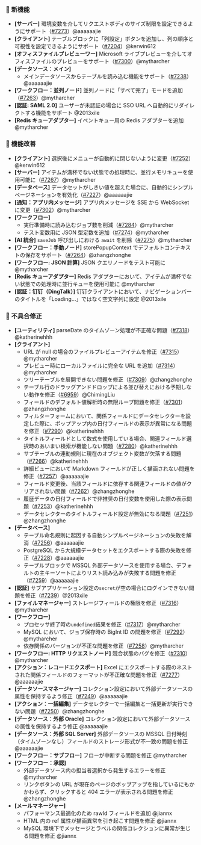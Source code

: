### 🎉 新機能

* **[サーバー]** 環境変数を介してリクエストボディのサイズ制限を設定できるようにサポート（[#7273](https://github.com/nocobase/nocobase/pull/7273)）@aaaaaajie
* **[クライアント]** テーブルブロックに「列設定」ボタンを追加し、列の順序と可視性を設定できるようにサポート（[#7204](https://github.com/nocobase/nocobase/pull/7204)）@kerwin612
* **[オフィスファイルプレビューワー]** Microsoft ライブプレビューを介してオフィスファイルのプレビューをサポート（[#7300](https://github.com/nocobase/nocobase/pull/7300)）@mytharcher
* **[データソース：メイン]**
  * メインデータソースからテーブルを読み込む機能をサポート（[#7238](https://github.com/nocobase/nocobase/pull/7238)）@aaaaaajie
* **[ワークフロー：並列ノード]** 並列ノードに「すべて完了」モードを追加（[#7263](https://github.com/nocobase/nocobase/pull/7263)）@mytharcher
* **[認証: SAML 2.0]** ユーザーが未認証の場合に SSO URL へ自動的にリダイレクトする機能をサポート @2013xile
* **[Redis キューアダプター]** イベントキュー用の Redis アダプターを追加 @mytharcher

### 🚀 機能改善

* **[クライアント]** 選択後にメニューが自動的に閉じないように変更（[#7252](https://github.com/nocobase/nocobase/pull/7252)）@kerwin612
* **[サーバー]** アイテムが満杯でない状態での処理時に、並行メモリキューを使用可能に（[#7267](https://github.com/nocobase/nocobase/pull/7267)）@mytharcher
* **[データベース]** データセットがしきい値を超えた場合に、自動的にシンプルページネーションを有効化（[#7227](https://github.com/nocobase/nocobase/pull/7227)）@aaaaaajie
* **[通知：アプリ内メッセージ]** アプリ内メッセージを SSE から WebSocket に変更（[#7302](https://github.com/nocobase/nocobase/pull/7302)）@mytharcher
* **[ワークフロー]**
  * 実行準備時に読み込むジョブ数を削減（[#7284](https://github.com/nocobase/nocobase/pull/7284)）@mytharcher
  * テスト変数用に JSON 型定数を追加（[#7274](https://github.com/nocobase/nocobase/pull/7274)）@mytharcher
* **[AI 統合]** `saveJob` 呼び出しにおける `await` を削除（[#7275](https://github.com/nocobase/nocobase/pull/7275)）@mytharcher
* **[ワークフロー：手動ノード]** storePopupContext でデフォルトコンテキストの保存をサポート（[#7264](https://github.com/nocobase/nocobase/pull/7264)）@zhangzhonghe
* **[ワークフロー: JSON 計算]** JSON クエリノードをテスト可能に @mytharcher
* **[Redis キューアダプター]** Redis アダプターにおいて、アイテムが満杯でない状態での処理時に並行キューを使用可能に @mytharcher
* **[認証：钉钉（DingTalk）]** 钉钉クライアントにおいて、ナビゲーションバーのタイトルを「Loading…」ではなく空文字列に設定 @2013xile

### 🐛 不具合修正

* **[ユーティリティ]** parseDate のタイムゾーン処理が不正確な問題（[#7318](https://github.com/nocobase/nocobase/pull/7318)）@katherinehhh
* **[クライアント]**
  * URL が null の場合のファイルプレビューアイテムを修正（[#7315](https://github.com/nocobase/nocobase/pull/7315)）@mytharcher
  * プレビュー時にローカルファイルに完全な URL を追加（[#7314](https://github.com/nocobase/nocobase/pull/7314)）@mytharcher
  * ツリーテーブルを展開できない問題を修正（[#7309](https://github.com/nocobase/nocobase/pull/7309)）@zhangzhonghe
  * テーブル行のドラッグアンドドロップによる並び替えにおける予期しない動作を修正（[#6959](https://github.com/nocobase/nocobase/pull/6959)）@ChimingLiu
  * フィールドのデフォルト値解析時の無限ループ問題を修正（[#7301](https://github.com/nocobase/nocobase/pull/7301)）@zhangzhonghe
  * フィルターフォームにおいて、関係フィールドにデータセレクターを設定した際に、ポップアップ内の日付フィールドの表示が異常になる問題を修正（[#7290](https://github.com/nocobase/nocobase/pull/7290)）@katherinehhh
  * タイトルフィールドとして数式を使用している場合、関連フィールド選択時のあいまい検索が機能しない問題（[#7280](https://github.com/nocobase/nocobase/pull/7280)）@katherinehhh
  * サブテーブルの連動規則に現在のオブジェクト変数が欠落する問題（[#7266](https://github.com/nocobase/nocobase/pull/7266)）@katherinehhh
  * 詳細ビューにおいて Markdown フィールドが正しく描画されない問題を修正（[#7257](https://github.com/nocobase/nocobase/pull/7257)）@aaaaaajie
  * フィールド変更後、当該フィールドに依存する関連フィールドの値がクリアされない問題（[#7262](https://github.com/nocobase/nocobase/pull/7262)）@zhangzhonghe
  * 履歴データの日付フィールドで非推奨の日付変数を使用した際の表示問題（[#7253](https://github.com/nocobase/nocobase/pull/7253)）@katherinehhh
  * データセレクターのタイトルフィールド設定が無効になる問題（[#7251](https://github.com/nocobase/nocobase/pull/7251)）@zhangzhonghe
* **[データベース]**
  * テーブル命名規則に起因する自動シンプルページネーションの失敗を解消（[#7256](https://github.com/nocobase/nocobase/pull/7256)）@aaaaaajie
  * PostgreSQL から大規模データセットをエクスポートする際の失敗を修正（[#7228](https://github.com/nocobase/nocobase/pull/7228)）@aaaaaajie
  * テーブルブロックで MSSQL 外部データソースを使用する場合、デフォルトの主キーソートによりリスト読み込みが失敗する問題を修正（[#7259](https://github.com/nocobase/nocobase/pull/7259)）@aaaaaajie
* **[認証]** サブアプリケーション設定の`secret`が空の場合にログインできない問題を修正（[#7239](https://github.com/nocobase/nocobase/pull/7239)）@2013xile
* **[ファイルマネージャー]** ストレージフィールドの権限を修正（[#7316](https://github.com/nocobase/nocobase/pull/7316)）@mytharcher
* **[ワークフロー]**
  * プロセッサ終了時の`undefined`結果を修正（[#7317](https://github.com/nocobase/nocobase/pull/7317)）@mytharcher
  * MySQL において、ジョブ保存時の BigInt ID の問題を修正（[#7292](https://github.com/nocobase/nocobase/pull/7292)）@mytharcher
  * 依存関係のバージョンが不正な問題を修正（[#7258](https://github.com/nocobase/nocobase/pull/7258)）@mytharcher
* **[ワークフロー: HTTP リクエストノード]** 競合状態のバグを修正（[#7310](https://github.com/nocobase/nocobase/pull/7310)）@mytharcher
* **[アクション：レコードエクスポート]** Excel にエクスポートする際のネストされた関係フィールドのフォーマットが不正確な問題を修正（[#7277](https://github.com/nocobase/nocobase/pull/7277)）@aaaaaajie
* **[データソースマネージャー]** コレクション設定において外部データソースの属性を保持するよう修正（[#7249](https://github.com/nocobase/nocobase/pull/7249)）@aaaaaajie
* **[アクション：一括編集]** データセレクターで一括編集と一括更新が実行できない問題（[#7250](https://github.com/nocobase/nocobase/pull/7250)）@zhangzhonghe
* **[データソース：外部 Oracle]** コレクション設定において外部データソースの属性を保持するよう修正 @aaaaaajie
* **[データソース：外部 SQL Server]** 外部データソースの MSSQL 日付時刻（タイムゾーンなし）フィールドのストレージ形式が不一致の問題を修正 @aaaaaajie
* **[ワークフロー：サブフロー]** フローが中断する問題を修正 @mytharcher
* **[ワークフロー：承認]**
  * 外部データソース内の担当者選択から発生するエラーを修正 @mytharcher
  * リンクボタンの URL が現在のページのポップアップを指しているにもかかわらず、クリックすると 404 エラーが表示される問題を修正 @zhangzhonghe
* **[メールマネージャー]**
  * パフォーマンス最適化のため rawId フィールドを追加 @jiannx
  * HTML 内の ref 属性が描画異常を引き起こす問題を修正 @jiannx
  * MySQL 環境下でメッセージとラベルの関係コレクションに異常が生じる問題を修正 @jiannx
